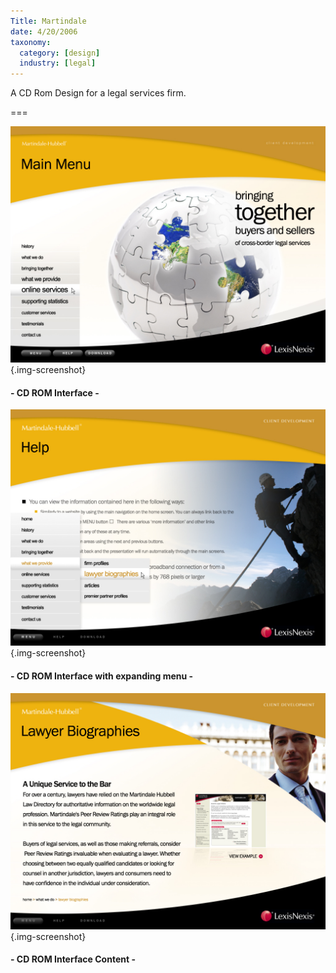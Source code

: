 ```yaml
---
Title: Martindale
date: 4/20/2006
taxonomy:
  category: [design]
  industry: [legal]
---
```


A CD Rom Design for a legal services firm.

===

![CD Rom screen 1](martindale.jpg){.img-screenshot}
#### - CD ROM Interface -

![CD Rom screen 2](martindale-content.jpg){.img-screenshot}
#### - CD ROM Interface with expanding menu -

![CD Rom screen 3](martindale-content2.jpg){.img-screenshot}
#### - CD ROM Interface Content -